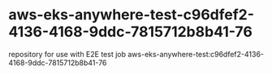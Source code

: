 # aws-eks-anywhere-test-c96dfef2-4136-4168-9ddc-7815712b8b41-76
repository for use with E2E test job aws-eks-anywhere-test:c96dfef2-4136-4168-9ddc-7815712b8b41-76
